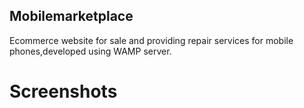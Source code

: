 ## Mobilemarketplace

Ecommerce website for sale and providing repair services for mobile phones,developed using WAMP server.

# Screenshots

